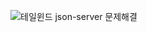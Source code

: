 
![테일윈드 json-server 문제해결](https://github.com/user-attachments/assets/8bef0627-5ab9-438d-9d47-c08af49b64a6)
